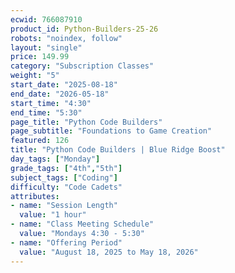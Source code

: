 ```yaml
---
ecwid: 766087910
product_id: Python-Builders-25-26
robots: "noindex, follow"
layout: "single"
price: 149.99
category: "Subscription Classes"
weight: "5"
start_date: "2025-08-18"
end_date: "2026-05-18"
start_time: "4:30"
end_time: "5:30"
page_title: "Python Code Builders"
page_subtitle: "Foundations to Game Creation"
featured: 126
title: "Python Code Builders | Blue Ridge Boost"
day_tags: ["Monday"]
grade_tags: ["4th","5th"]
subject_tags: ["Coding"]
difficulty: "Code Cadets"
attributes:
- name: "Session Length"
  value: "1 hour"
- name: "Class Meeting Schedule"
  value: "Mondays 4:30 - 5:30"
- name: "Offering Period"
  value: "August 18, 2025 to May 18, 2026"
---
```

